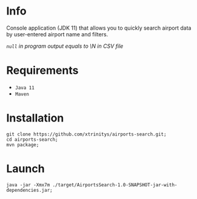 # Info
Console application (JDK 11) that allows you to quickly search
airport data by user-entered airport name and filters.

*`null` in program output equals to \N in CSV file*

# Requirements
- `Java 11`
- `Maven`

# Installation
```
git clone https://github.com/xtrinitys/airports-search.git;
cd airports-search;
mvn package;
```
# Launch
```
java -jar -Xmx7m ./target/AirportsSearch-1.0-SNAPSHOT-jar-with-dependencies.jar;
```
